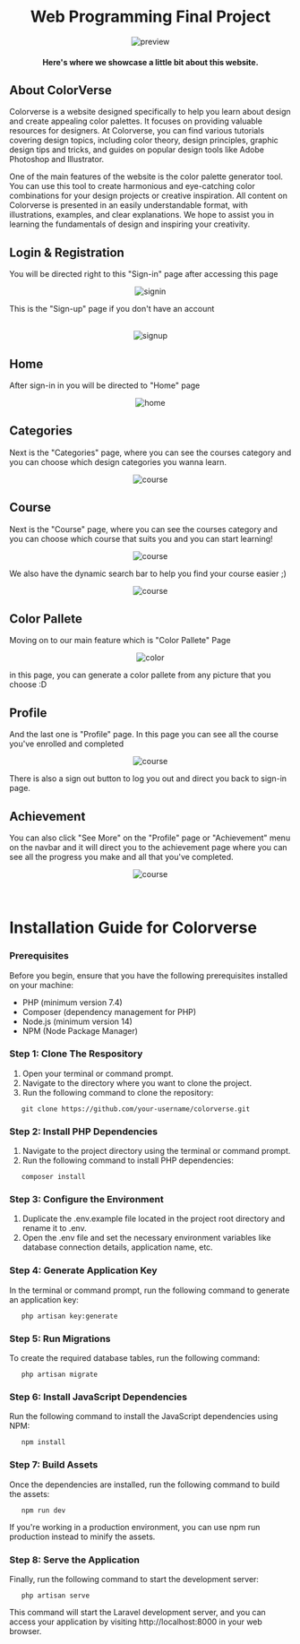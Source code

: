 <h1 align="center">
  <br>
  Web Programming Final Project
  <br>
</h1>

<p align="center"> <img src="https://github.com/alexisabdi05/ProjectWebProg/assets/67302201/8b067c5a-8dbf-4ccc-b2b6-bb6d523e61ff.png" alt="preview"> </img> </p>

<h4 align="center">Here's where we showcase a little bit about this website.</h4> 

## About ColorVerse
Colorverse is a website designed specifically to help you learn about design and create appealing color palettes. It focuses on providing valuable resources for designers. At Colorverse, you can find various tutorials covering design topics, including color theory, design principles, graphic design tips and tricks, and guides on popular design tools like Adobe Photoshop and Illustrator.

One of the main features of the website is the color palette generator tool. You can use this tool to create harmonious and eye-catching color combinations for your design projects or creative inspiration. All content on Colorverse is presented in an easily understandable format, with illustrations, examples, and clear explanations. We hope to assist you in learning the fundamentals of design and inspiring your creativity.

## Login & Registration
You will be directed right to this "Sign-in" page after accessing this page
<p align="center"> <img src="https://github.com/Nataliakrndng/profile-sl/assets/67302201/bbd677e6-5834-416f-8ea1-baf784630ba5.png" alt="signin"> </img> </p>
This is the "Sign-up" page if you don't have an account
<br>
<br>
<p align="center"> <img src="https://github.com/Nataliakrndng/profile-sl/assets/67302201/8324728b-b4aa-4c0d-b29b-d48bf9663973.png" alt="signup"> </img> </p>

## Home
After sign-in in you will be directed to "Home" page
<p align="center"> <img src="https://github.com/Nataliakrndng/profile-sl/assets/67302201/c8953176-0c66-40b6-b7ef-f68ef3b2b211.gif" alt="home"> </img> </p>

## Categories
Next is the "Categories" page, where you can see the courses category and you can choose which design categories you wanna learn.
<p align="center"> <img src="https://github.com/alexisabdi05/ProjectWebProg/assets/67302201/2f5e104f-5387-40ff-9bb8-502a761fd7ef.png" alt="course"> </img> </p>

## Course
Next is the "Course" page, where you can see the courses category and you can choose which course that suits you and you can start learning!
<p align="center"> <img src="https://github.com/Nataliakrndng/profile-sl/assets/67302201/8ccbb9db-7268-4b5f-8358-7c4115cf70e4.gif" alt="course"> </img> </p>

We also have the dynamic search bar to help you find your course easier ;)
<p align="center"> <img src="https://github.com/alexisabdi05/ProjectWebProg/assets/67302201/83ba3dac-a6a6-406b-8da5-ce6e6ac5983a.gif" alt="course"> </img> </p>

## Color Pallete
Moving on to our main feature which is "Color Pallete" Page
<p align="center"> <img src="https://github.com/alexisabdi05/ProjectWebProg/assets/67302201/3bb0d1a1-4a06-4e32-8958-013ce50029cd.gif" alt="color"> </img> </p>
in this page, you can generate a color pallete from any picture that you choose :D

## Profile
And the last one is "Profile" page. In this page you can see all the course you've enrolled and completed
<p align="center"> <img src="https://github.com/alexisabdi05/ProjectWebProg/assets/67302201/6a624252-7937-47be-83bf-106d913757d9.gif" alt="course"> </img> </p>
There is also a sign out button to log you out and direct you back to sign-in page.

## Achievement
You can also click "See More" on the "Profile" page or "Achievement" menu on the navbar and it will direct you to the achievement page where you can see all the progress you make and all that you've completed.
<p align="center"> <img src="https://github.com/alexisabdi05/ProjectWebProg/assets/67302201/31f6ebbc-9e50-437a-9586-c2ebb0cc8ad2.gif" alt="course"> </img> </p>
<br>

# Installation Guide for Colorverse
### Prerequisites
Before you begin, ensure that you have the following prerequisites installed on your machine:

- PHP (minimum version 7.4) <br>
- Composer (dependency management for PHP) <br>
- Node.js (minimum version 14) <br>
- NPM (Node Package Manager) <br>

### Step 1: Clone The Respository
1. Open your terminal or command prompt.
2. Navigate to the directory where you want to clone the project.
3. Run the following command to clone the repository: <br>
```<language>
   git clone https://github.com/your-username/colorverse.git
   ```

### Step 2: Install PHP Dependencies
1. Navigate to the project directory using the terminal or command prompt.
2. Run the following command to install PHP dependencies: <br>
```<language>
   composer install
   ```
### Step 3: Configure the Environment
1. Duplicate the .env.example file located in the project root directory and rename it to .env.
2. Open the .env file and set the necessary environment variables like database connection details, application name, etc.

### Step 4: Generate Application Key
In the terminal or command prompt, run the following command to generate an application key:
```<language>
   php artisan key:generate
   ```
### Step 5: Run Migrations
To create the required database tables, run the following command:
```<language>
   php artisan migrate
   ```
### Step 6: Install JavaScript Dependencies
Run the following command to install the JavaScript dependencies using NPM:
```<language>
   npm install
   ```
### Step 7: Build Assets
Once the dependencies are installed, run the following command to build the assets:
```<language>
   npm run dev
   ```
If you're working in a production environment, you can use npm run production instead to minify the assets.

### Step 8: Serve the Application
Finally, run the following command to start the development server:
```<language>
   php artisan serve
   ```
This command will start the Laravel development server, and you can access your application by visiting http://localhost:8000 in your web browser.
